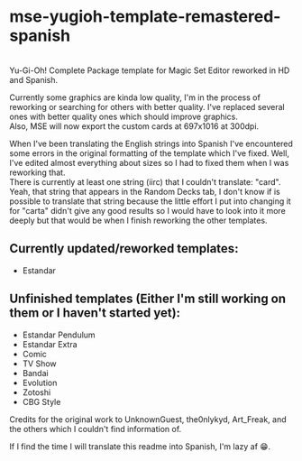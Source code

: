 ﻿# mse-yugioh-template-remastered-spanish
<br>
Yu-Gi-Oh! Complete Package template for Magic Set Editor reworked in HD and Spanish.

Currently some graphics are kinda low quality, I'm in the process of reworking or searching for others with better quality. I've replaced several ones with better quality ones which should improve graphics.  
Also, MSE will now export the custom cards at 697x1016 at 300dpi.

When I've been translating the English strings into Spanish I've encountered some errors in the original formatting of the template which I've fixed. Well, I've edited almost everything about sizes so I had to fixed them when I was reworking that.  
There is currently at least one string (iirc) that I couldn't translate: "card". Yeah, that string that appears in the Random Decks tab, I don't know if is possible to translate that string because the little effort I put into changing it for "carta" didn't give any good results so I would have to look into it more deeply but that would be when I finish reworking the other templates.

## Currently updated/reworked templates:

- Estandar

## Unfinished templates (Either I'm still working on them or I haven't started yet):

- Estandar Pendulum
- Estandar Extra
- Comic
- TV Show
- Bandai
- Evolution
- Zotoshi
- CBG Style

Credits for the original work to UnknownGuest, the0nlykyd, Art_Freak, and the others which I couldn't find information of.

If I find the time I will translate this readme into Spanish, I'm lazy af :grin:.